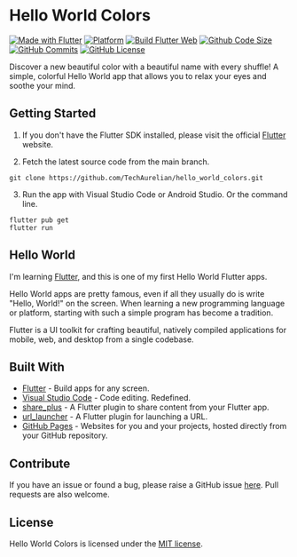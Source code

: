 # Hello World Colors

[![Made with Flutter](https://img.shields.io/badge/Made%20with-Flutter-%2302569B)](https://flutter.dev/)
[![Platform](https://img.shields.io/badge/platform-android%2C%20web-lightgrey)](https://frctester.techaurelian.com)
[![Build Flutter Web](https://github.com/TechAurelian/hello_world_colors/actions/workflows/build-flutter-web.yml/badge.svg)](https://github.com/TechAurelian/hello_world_colors/actions/workflows/build-flutter-web.yml)
[![Github Code Size](https://img.shields.io/github/languages/code-size/TechAurelian/hello_world_colors)](https://github.com/TechAurelian/hello_world_colors)
[![GitHub Commits](https://badgen.net/github/commits/TechAurelian/hello_world_colors/main)](https://github.com/TechAurelian/hello_world_colors/commits/main)
[![GitHub License](https://img.shields.io/github/license/TechAurelian/hello_world_colors)](https://github.com/TechAurelian/hello_world_colors/blob/main/LICENSE)

Discover a new beautiful color with a beautiful name with every shuffle! A simple, colorful Hello World app that allows you to relax your eyes and soothe your mind.

## Getting Started

1. If you don't have the Flutter SDK installed, please visit the official [Flutter](https://docs.flutter.dev/get-started/install) website.

2. Fetch the latest source code from the main branch.

``` 
git clone https://github.com/TechAurelian/hello_world_colors.git
```

3. Run the app with Visual Studio Code or Android Studio. Or the command line.

``` 
flutter pub get
flutter run
```

## Hello World

I'm learning [Flutter](https://flutter.dev/), and this is one of my first Hello World Flutter apps.

Hello World apps are pretty famous, even if all they usually do is write "Hello, World!" on the screen. When learning a new programming language or platform, starting with such a simple program has become a tradition.

Flutter is a UI toolkit for crafting beautiful, natively compiled applications for mobile, web, and desktop from a single codebase.

## Built With

- [Flutter](https://flutter.dev/) - Build apps for any screen.
- [Visual Studio Code](https://code.visualstudio.com/) - Code editing. Redefined.
- [share_plus](https://pub.dev/packages/url_launcher) - A Flutter plugin to share content from your Flutter app.
- [url_launcher](https://pub.dev/packages/url_launcher) - A Flutter plugin for launching a URL.
- [GitHub Pages](https://pages.github.com/) - Websites for you and your projects, hosted directly from your GitHub repository.

## Contribute

If you have an issue or found a bug, please raise a GitHub issue [here](https://github.com/TechAurelian/hello_world_colors/issues). Pull requests are also welcome.

## License

Hello World Colors is licensed under the [MIT license](LICENSE).

